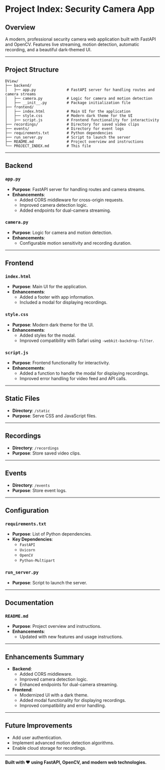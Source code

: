 # Project Index: Security Camera App

## Overview
A modern, professional security camera web application built with FastAPI and OpenCV. Features live streaming, motion detection, automatic recording, and a beautiful dark-themed UI.

---

## Project Structure

```
DView/
├── backend/
│   ├── app.py              # FastAPI server for handling routes and camera streams
│   ├── camera.py           # Logic for camera and motion detection
│   ├── __init__.py         # Package initialization file
├── frontend/
│   ├── index.html          # Main UI for the application
│   ├── style.css           # Modern dark theme for the UI
│   ├── script.js           # Frontend functionality for interactivity
├── recordings/             # Directory for saved video clips
├── events/                 # Directory for event logs
├── requirements.txt        # Python dependencies
├── run_server.py           # Script to launch the server
├── README.md               # Project overview and instructions
└── PROJECT_INDEX.md        # This file
```

---

## Backend

### `app.py`
- **Purpose**: FastAPI server for handling routes and camera streams.
- **Enhancements**:
  - Added CORS middleware for cross-origin requests.
  - Improved camera detection logic.
  - Added endpoints for dual-camera streaming.

### `camera.py`
- **Purpose**: Logic for camera and motion detection.
- **Enhancements**:
  - Configurable motion sensitivity and recording duration.

---

## Frontend

### `index.html`
- **Purpose**: Main UI for the application.
- **Enhancements**:
  - Added a footer with app information.
  - Included a modal for displaying recordings.

### `style.css`
- **Purpose**: Modern dark theme for the UI.
- **Enhancements**:
  - Added styles for the modal.
  - Improved compatibility with Safari using `-webkit-backdrop-filter`.

### `script.js`
- **Purpose**: Frontend functionality for interactivity.
- **Enhancements**:
  - Added a function to handle the modal for displaying recordings.
  - Improved error handling for video feed and API calls.

---

## Static Files
- **Directory**: `/static`
- **Purpose**: Serve CSS and JavaScript files.

---

## Recordings
- **Directory**: `/recordings`
- **Purpose**: Store saved video clips.

---

## Events
- **Directory**: `/events`
- **Purpose**: Store event logs.

---

## Configuration

### `requirements.txt`
- **Purpose**: List of Python dependencies.
- **Key Dependencies**:
  - `FastAPI`
  - `Uvicorn`
  - `OpenCV`
  - `Python-Multipart`

### `run_server.py`
- **Purpose**: Script to launch the server.

---

## Documentation

### `README.md`
- **Purpose**: Project overview and instructions.
- **Enhancements**:
  - Updated with new features and usage instructions.

---

## Enhancements Summary
- **Backend**:
  - Added CORS middleware.
  - Improved camera detection logic.
  - Enhanced endpoints for dual-camera streaming.
- **Frontend**:
  - Modernized UI with a dark theme.
  - Added modal functionality for displaying recordings.
  - Improved compatibility and error handling.

---

## Future Improvements
- Add user authentication.
- Implement advanced motion detection algorithms.
- Enable cloud storage for recordings.

---

**Built with ❤️ using FastAPI, OpenCV, and modern web technologies.**
